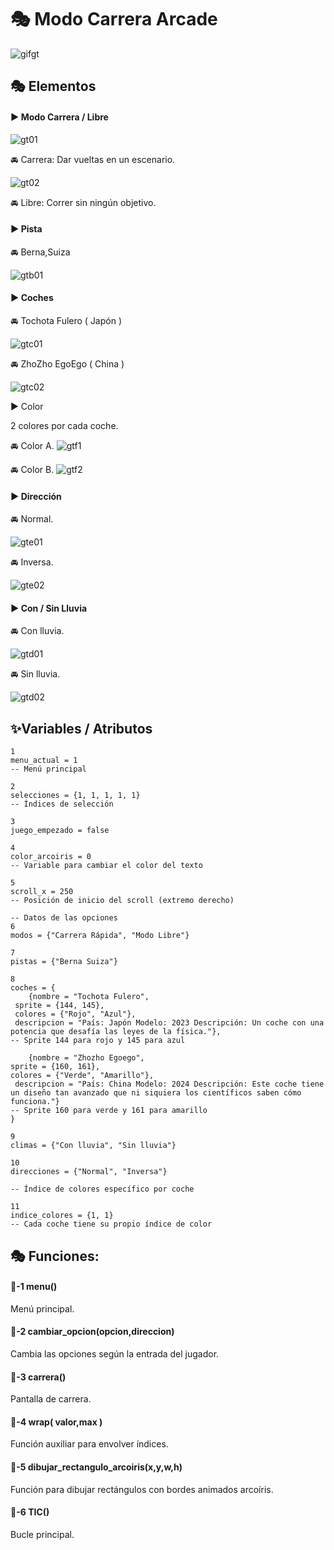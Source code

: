 # 🎭 Modo Carrera Arcade

![gifgt](./Imagenes/modocarrera.gif)

## 🎭 Elementos

#### ▶️ Modo Carrera / Libre

![gt01](./Imagenes/gt01.png)

🚘 Carrera: Dar vueltas en un escenario.

![gt02](./Imagenes/gt02.png)

🚘 Libre: Correr sin ningún objetivo.

#### ▶️ Pista

🚘 Berna,Suiza

![gtb01](./Imagenes/gtb01.png)

#### ▶️ Coches

🚘 Tochota Fulero ( Japón )

![gtc01](./Imagenes/gtc01.png)

🚘 ZhoZho EgoEgo ( China )

![gtc02](./Imagenes/gtc02.png)

▶️ Color

2 colores por cada coche.

🚘 Color A.
![gtf1](./Imagenes/gtf1.png)

🚘 Color B.
![gtf2](./Imagenes/gtf2.png)

#### ▶️ Dirección

🚘 Normal.

![gte01](./Imagenes/gte1.png)

🚘 Inversa.

![gte02](./Imagenes/gte2.png)

#### ▶️ Con / Sin Lluvia

🚘 Con lluvia.

![gtd01](./Imagenes/gtd1.png)

🚘 Sin lluvia.

![gtd02](./Imagenes/gtd2.png)

## ✨️Variables / Atributos

```
1
menu_actual = 1 
-- Menú principal

2
selecciones = {1, 1, 1, 1, 1} 
-- Índices de selección

3
juego_empezado = false

4
color_arcoiris = 0 
-- Variable para cambiar el color del texto

5
scroll_x = 250 
-- Posición de inicio del scroll (extremo derecho)

-- Datos de las opciones
6
modos = {"Carrera Rápida", "Modo Libre"}

7
pistas = {"Berna Suiza"}

8
coches = {
    {nombre = "Tochota Fulero",
 sprite = {144, 145}, 
 colores = {"Rojo", "Azul"}, 
 descripcion = "País: Japón Modelo: 2023 Descripción: Un coche con una potencia que desafía las leyes de la física."}, 
-- Sprite 144 para rojo y 145 para azul

    {nombre = "Zhozho Egoego", 
sprite = {160, 161}, 
colores = {"Verde", "Amarillo"},
 descripcion = "País: China Modelo: 2024 Descripción: Este coche tiene un diseño tan avanzado que ni siquiera los científicos saben cómo funciona."} 
-- Sprite 160 para verde y 161 para amarillo
}

9
climas = {"Con lluvia", "Sin lluvia"}

10
direcciones = {"Normal", "Inversa"}

-- Índice de colores específico por coche

11
indice_colores = {1, 1} 
-- Cada coche tiene su propio índice de color
```

## 🎭 Funciones:

#### 🔑-1  menu()

Menú principal.

#### 🔑-2  cambiar_opcion(opcion,direccion)

Cambia las opciones según la entrada del jugador.

#### 🔑-3  carrera()

Pantalla de carrera.

#### 🔑-4  wrap( valor,max )

Función auxiliar para envolver índices.

#### 🔑-5  dibujar_rectangulo_arcoiris(x,y,w,h)

Función para dibujar rectángulos con bordes animados arcoíris.

#### 🔑-6  TIC()

Bucle principal.

